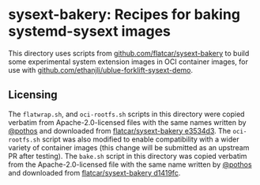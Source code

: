 # sysext-bakery: Recipes for baking systemd-sysext images

This directory uses scripts from
[github.com/flatcar/sysext-bakery](https://github.com/flatcar/sysext-bakery) to build some
experimental system extension images in OCI container images, for use with
[github.com/ethanjli/ublue-forklift-sysext-demo](https://github.com/ethanjli/ublue-forklift-sysext-demo/).

## Licensing

The `flatwrap.sh`, and `oci-rootfs.sh` scripts in this directory were copied verbatim
from Apache-2.0-licensed files with the same names written by [@pothos](https://github.com/pothos)
and downloaded from
[flatcar/sysext-bakery e3534d3](https://github.com/flatcar/sysext-bakery/commit/e3534d3).
The `oci-rootfs.sh` script was also modified to enable compatibility with a wider variety of
container images (this change will be submitted as an upstream PR after testing).
The `bake.sh` script in this directory was copied verbatim
from the Apache-2.0-licensed file with the same name written by [@pothos](https://github.com/pothos)
and downloaded from
[flatcar/sysext-bakery d1419fc](https://github.com/flatcar/sysext-bakery/commit/d1419fc).
